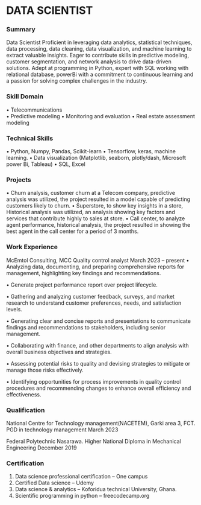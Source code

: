 # DATA SCIENTIST 

### Summary
Data Scientist Proficient in leveraging data analytics, statistical techniques, data processing, data cleaning, data visualization, and machine learning to extract valuable insights. Eager to contribute skills in predictive modeling, customer segmentation, and network analysis to drive data-driven solutions. Adept at programming in Python, expert with SQL working with relational database, powerBi with a commitment to continuous learning and a passion for solving complex challenges in the industry.

### Skill Domain
•	Telecommunications<br>
•	Predictive modeling 
•	Monitoring and evaluation
•	Real estate assessment modeling 

### Technical Skills
•	Python, Numpy, Pandas, Scikit-learn
•	Tensorflow, keras, machine learning.
•	Data visualization (Matplotlib, seaborn, plotly/dash, Microsoft power Bi, Tableau)
•	 SQL, Excel

### Projects 
•	Churn analysis, customer churn at a Telecom company, predictive analysis was utilized, the project resulted in a model capable of predicting customers likely to churn.
•	Superstore, to show key insights in a store, Historical analysis was utilized, an analysis showing key factors and services that contribute highly to sales at store.
•	Call center,  to analyze agent performance, historical analysis, the project resulted in showing the best agent in the call center for a period of 3 months.

### Work Experience
McEmtol Consulting, MCC
Quality control analyst
March 2023 – present 
•	Analyzing data, documenting, and preparing comprehensive reports for management, highlighting key findings and recommendations.

•	Generate project performance report over project lifecycle.

•	Gathering and analyzing customer feedback, surveys, and market research to understand customer preferences, needs, and satisfaction levels.

•	Generating clear and concise reports and presentations to communicate findings and recommendations to stakeholders, including senior management.

•	Collaborating with finance, and other departments to align analysis with overall business objectives and strategies.

•	Assessing potential risks to quality and devising strategies to mitigate or manage those risks effectively.

•	Identifying opportunities for process improvements in quality control procedures and recommending changes to enhance overall efficiency and effectiveness.

### Qualification
National Centre for Technology management(NACETEM), Garki area 3, FCT.
PGD in technology management 
March 2023

Federal Polytechnic Nasarawa.
Higher National Diploma in Mechanical Engineering 
December 2019

### Certification 
1.	Data science professional certification – One campus
2.	Certified Data science – Udemy 
3.	Data science & analytics – Koforidua technical University, Ghana.
4.	Scientific programming in python – freecodecamp.org


